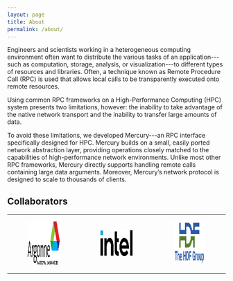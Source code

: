 ```yaml
---
layout: page
title: About
permalink: /about/
---
```


Engineers and scientists working in a heterogeneous computing environment
often want to distribute the various tasks of an application---such as
computation, storage, analysis, or visualization---to different types of
resources and libraries. Often, a technique known as Remote Procedure Call
(RPC) is used that allows local calls to be transparently executed onto remote
resources.

Using common RPC frameworks on a High-Performance Computing (HPC) system presents
two limitations, however: the inability to take advantage of the native network
transport and the inability to transfer large amounts of data.

To avoid these limitations, we developed Mercury---an RPC interface specifically
designed for HPC. Mercury builds on a small, easily
ported network abstraction layer, providing operations closely matched to the
capabilities of high-performance network environments. Unlike most other RPC
frameworks, Mercury directly supports handling remote calls containing large
data arguments. Moreover, Mercury’s network protocol is designed to scale to
thousands of clients.

## Collaborators

<table style="border: 0;"><colgroup><col style="width: 33%" /><col style="width: 33%" /><col style="width: 33%" /></colgroup><tbody><tr>
<td style="border: 0;">
<figure><img height="100" src="/assets/anl_logo.svg" alt="ANL Logo" /></figure>
</td>
<td style="border: 0;">
<figure><img height="60" src="/assets/intel_logo_new.svg" alt="Intel Logo" /></figure>
</td>
<td style="border: 0;">
<figure><img height="100" src="/assets/hdf_logo.svg" alt="HDF Logo" /></figure>
</td>
</tr></tbody></table>

